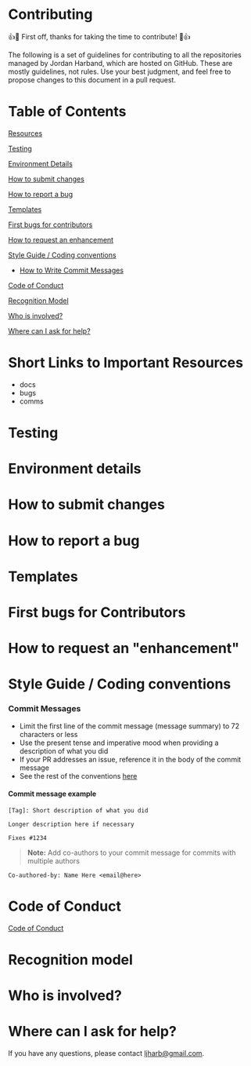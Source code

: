 # Contributing 

:+1::tada: First off, thanks for taking the time to contribute! :tada::+1:

The following is a set of guidelines for contributing to all the repositories managed by Jordan Harband, which are hosted on GitHub. These are mostly guidelines, not rules. Use your best judgment, and feel free to propose changes to this document in a pull request.

# Table of Contents 
[Resources](#short-links-to-important-resources)

[Testing](#testing)

[Environment Details](#environment-details)

[How to submit changes](#how-to-submit-changes)

[How to report a bug](#how-to-report-a-bug)

[Templates](#templates)

[First bugs for contributors](#first-bugs-for-contributors)

[How to request an enhancement](#how-to-request-an-"enhancement")

[Style Guide / Coding conventions](#style-guide--coding-conventions)

* [How to Write Commit Messages](#commit-messages)

[Code of Conduct](#code-of-conduct)

[Recognition Model](#recognition-model)

[Who is involved?](#who-is-involved)

[Where can I ask for help?](#where-can-i-ask-for-help)


# Short Links to Important Resources 
- docs 
- bugs
- comms 

# Testing 

# Environment details 

# How to submit changes 

# How to report a bug

# Templates

# First bugs for Contributors 

# How to request an "enhancement" 

# Style Guide / Coding conventions 

### Commit Messages

* Limit the first line of the commit message (message summary) to 72 characters or less
* Use the present tense and imperative mood when providing a description of what you did
* If your PR addresses an issue, reference it in the body of the commit message
* See the rest of the conventions [here](https://gist.github.com/ljharb/772b0334387a4bee89af24183114b3c7)

#### Commit message example

```
[Tag]: Short description of what you did

Longer description here if necessary

Fixes #1234
```


> **Note:**  Add co-authors to your commit message for commits with multiple authors

```
Co-authored-by: Name Here <email@here>
```


# Code of Conduct 
[Code of Conduct](https://github.com/ljharb/.github/blob/main/CODE_OF_CONDUCT.md)

# Recognition model 

# Who is involved? 

# Where can I ask for help? 
If you have any questions, please contact <ljharb@gmail.com>.